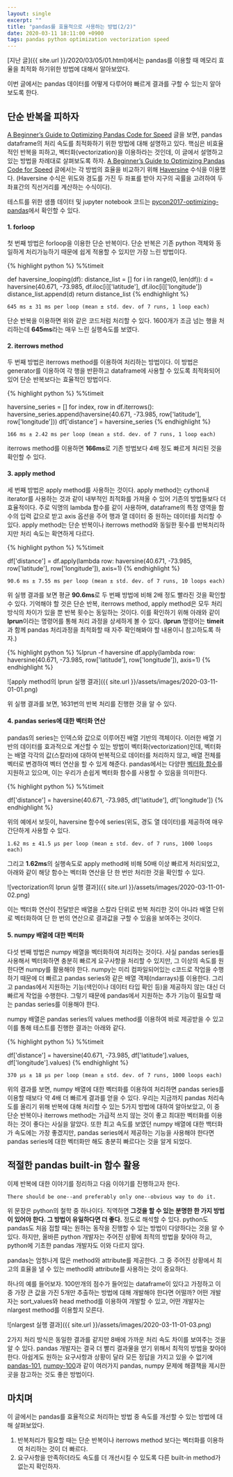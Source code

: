 ```yaml
---
layout: single
excerpt: ""
title: "pandas를 효율적으로 사용하는 방법(2/2)"
date: 2020-03-11 18:11:00 +0900
tags: pandas python optimization vectorization speed
---
```


[지난 글]({{ site.url }}/2020/03/05/01.html)에서는 pandas를 이용할 때 메모리 효율을 최적화 하기위한 방법에 대해서 알아보았다.

이번 글에서는 pandas 데이터를 어떻게 다루어야 빠르게 결과를 구할 수 있는지 알아보도록 한다.

## 단순 반복을 피하자

[A Beginner’s Guide to Optimizing Pandas Code for Speed] 글을 보면, pandas dataframe의 처리 속도를 최적화하기 위한 방법에 대해 설명하고 있다. 핵심은 비효율적인 반복을 피하고, 벡터화(vectorization)을 이용하라는 것인데, 이 글에서 설명하고 있는 방법을 차례대로 살펴보도록 하자. [A Beginner’s Guide to Optimizing Pandas Code for Speed] 글에서는 각 방법의 효율을 비교하기 위해 [Haversine] 수식을 이용했다. (Haversine 수식은 위도와 경도를 가진 두 좌표를 받아 지구의 곡률을 고려하여 두 좌표간의 직선거리를 계산하는 수식이다).

테스트를 위한 샘플 데이터 및 jupyter notebook 코드는 [pycon2017-optimizing-pandas]에서 확인할 수 있다.

#### 1. forloop

첫 번째 방법은 forloop을 이용한 단순 반복이다. 단순 반복은 기존 python 객체와 동일하게 처리가능하기 때문에 쉽게 적용할 수 있지만 가장 느린 방법이다.

{% highlight python %}
%%timeit

def haversine_looping(df):
    distance_list = []
    for i in range(0, len(df)):
        d = haversine(40.671, -73.985, df.iloc[i]['latitude'], df.iloc[i]['longitude'])
        distance_list.append(d)
    return distance_list
{% endhighlight %}

```
645 ms ± 31 ms per loop (mean ± std. dev. of 7 runs, 1 loop each)
```

단순 반복을 이용하면 위와 같은 코드처럼 처리할 수 있다. 1600개가 조금 넘는 행을 처리하는데 <b>645ms</b>라는 매우 느린 실행속도를 보였다.

#### 2. iterrows method

두 번째 방법은 iterrows method를 이용하여 처리하는 방법이다. 이 방법은 generator를 이용하여 각 행을 반환하고 dataframe에 사용할 수 있도록 최적화되어 있어 단순 반복보다는 효율적인 방법이다.

{% highlight python %}
%%timeit

haversine_series = []
for index, row in df.iterrows():
    haversine_series.append(haversine(40.671, -73.985, row['latitude'], row['longitude']))
df['distance'] = haversine_series
{% endhighlight %}

```
166 ms ± 2.42 ms per loop (mean ± std. dev. of 7 runs, 1 loop each)
```

iterrows method를 이용하면 <b>166ms</b>로 기존 방법보다 4배 정도 빠르게 처리된 것을 확인할 수 있다.

#### 3. apply method

세 번째 방법은 apply method를 사용하는 것이다. apply method는 cython내 iterator를 사용하는 것과 같이 내부적인 최적화를 가져올 수 있어 기존의 방법들보다 더 효율적이다. 주로 익명의 lambda 함수를 같이 사용하며, dataframe의 특정 영역을 함수의 입력 값으로 받고 axis 옵션을 주어 행과 열 데이터 중 원하는 데이터를 처리할 수 있다. apply method는 단순 반복이나 iterrows method와 동일한 횟수를 반복처리하지만 처리 속도는 확연하게 다르다.

{% highlight python %}
%%timeit

df['distance'] = df.apply(lambda row: haversine(40.671, -73.985, row['latitude'], row['longitude']), axis=1)
{% endhighlight %}

```
90.6 ms ± 7.55 ms per loop (mean ± std. dev. of 7 runs, 10 loops each)
```

위 실행 결과를 보면 평균 <b>90.6ms</b>로 두 번째 방법에 비해 2배 정도 빨라진 것을 확인할 수 있다. 기억해야 할 것은 단순 반복, iterrows method, apply method은 모두 처리 방식의 차이가 있을 뿐 반복 횟수는 동일하는 것이다. 이를 확인하기 위해 아래와 같이 <b>lprun</b>이라는 명령어를 통해 처리 과정을 상세하게 볼 수 있다. (<b>lprun</b> 명령어는 <b>timeit</b>과 함께 pandas 처리과정을 최적화할 때 자주 확인해봐야 할 내용이니 참고하도록 하자.)

{% highlight python %}
%lprun -f haversine df.apply(lambda row: haversine(40.671, -73.985, row['latitude'], row['longitude']), axis=1)
{% endhighlight %}

![apply method의 lprun 실행 결과]({{ site.url }}/assets/images/2020-03-11-01-01.png)

위 실행 결과를 보면, 1631번의 반복 처리를 진행한 것을 알 수 있다.

#### 4. pandas series에 대한 벡터화 연산

pandas의 series는 인덱스와 값으로 이루어진 배열 기반의 객체이다. 이러한 배열 기반의 데이터를 효과적으로 계산할 수 있는 방법이 벡터화(vectorization)인데, 벡터화는 배열 각각의 값(스칼라)에 대하여 반복적으로 데이터를 처리하지 않고, 배열 전체를 벡터로 변경하여 벡터 연산을 할 수 있게 해준다. pandas에서는 다양한 [벡터화 함수]를 지원하고 있으며, 이는 우리가 손쉽게 벡터화 함수를 사용할 수 있음을 의미한다.

{% highlight python %}
%%timeit

df['distance'] = haversine(40.671, -73.985, df['latitude'], df['longitude'])
{% endhighlight %}

위의 예에서 보듯이, haversine 함수에 series(위도, 경도 열 데이터)를 제공하여 매우 간단하게 사용할 수 있다.

```
1.62 ms ± 41.5 µs per loop (mean ± std. dev. of 7 runs, 1000 loops each)
```

그리고 <b>1.62ms</b>의 실행속도로 apply method에 비해 50배 이상 빠르게 처리되었고, 아래와 같이 해당 함수는 벡터화 연산을 단 한 번만 처리한 것을 확인할 수 있다.

![vectorization의 lprun 실행 결과]({{ site.url }}/assets/images/2020-03-11-01-02.png)

이는 백터화 연산이 전달받은 배열을 스칼라 단위로 반복 처리한 것이 아니라 배열 단위로 벡터화하여 단 한 번의 연산으로 결과값을 구할 수 있음을 보여주는 것이다.

#### 5. numpy 배열에 대한 벡터화

다섯 번째 방법은 numpy 배열을 벡터화하여 처리하는 것이다. 사실 pandas series를 사용해서 벡터화하면 충분히 빠르게 요구사항을 처리할 수 있지만, 그 이상의 속도를 원한다면 numpy를 활용해야 한다. numpy는 미리 컴파일되어있는 c코드로 작업을 수행하기 때문에 더 빠르고 pandas series와 같은 배열 객체(ndarrays)를 이용한다. 그리고 pandas에서 지원하는 기능(색인이나 데이터 타입 확인 등)을 제공하지 않는 대신 더 빠르게 작업을 수행한다. 그렇기 때문에 pandas에서 지원하는 추가 기능이 필요할 때는 pandas series를 이용해야 한다.

numpy 배열은 pandas series의 values method를 이용하여 바로 제공받을 수 있고 이를 통해 테스트를 진행한 결과는 아래와 같다.

{% highlight python %}
%%timeit

df['distance'] = haversine(40.671, -73.985, df['latitude'].values, df['longitude'].values)
{% endhighlight %}

```
370 µs ± 18 µs per loop (mean ± std. dev. of 7 runs, 1000 loops each)
```

위의 결과를 보면, numpy 배열에 대한 벡터화를 이용하여 처리하면 pandas series를 이용할 때보다 약 4배 더 빠르게 결과를 얻을 수 있다. 우리는 지금까지 pandas 처리속도를 올리기 위해 반복에 대해 처리할 수 있는 5가지 방법에 대하여 알아보았고, 이 중 단순 반복이나 iterrows method는 가급적 쓰지 않는 것이 좋고 최대한 벡터화를 이용하는 것이 좋다는 사실을 알았다. 또한 최고 속도를 보였던 numpy 배열에 대한 백터화가 속도에는 가장 좋겠지만, pandas series에서 제공하는 기능을 사용해야 한다면 pandas series에 대한 벡터화만 해도 충분히 빠르다는 것을 알게 되었다.

## 적절한 pandas built-in 함수 활용

이제 반복에 대한 이야기를 정리하고 다음 이야기를 진행하고자 한다.

```
There should be one--and preferably only one--obvious way to do it. 
```

위 문장은 python의 철학 중 하나이다. 직역하면 <b>그것을 할 수 있는 분명한 한 가지 방법이 있어야 한다. 그 방법이 유일하다면 더 좋다.</b> 정도로 해석할 수 있다. python도 pandas도 처음 접할 때는 원하는 동작을 진행할 수 있는 방법이 다양하다는 것을 알 수 있다. 하지만, 올바른 python 개발자는 주어진 상황에 최적의 방법을 찾아야 하고, python에 기초한 pandas 개발자도 이와 다르지 않다.

pandas는 엄청나게 많은 method와 attribute를 제공한다. 그 중 주어진 상황에서 최고의 효율을 낼 수 있는 method와 attribute를 사용하는 것이 중요하다.

하나의 예를 들어보자. 100만개의 점수가 들어있는 dataframe이 있다고 가정하고 이 중 가장 큰 값을 가진 5개만 추출하는 방법에 대해 개발해야 한다면 어떨까? 어떤 개발자는 sort_values와 head method를 이용하여 개발할 수 있고, 어떤 개발자는 nlargest method를 이용할지 모른다.

![nlargest 실행 결과]({{ site.url }}/assets/images/2020-03-11-01-03.png)

2가지 처리 방식은 동일한 결과를 같지만 8배에 가까운 처리 속도 차이를 보여주는 것을 알 수 있다. pandas 개발자는 결국 더 빨리 결과물을 얻기 위해서 최적의 방법을 찾아야한다. 아쉽게도 원하는 요구사항과 상황이 달라 모든 정답을 가지고 있을 수 없기에 [pandas-101], [numpy-100]과 같이 여러가지 pandas, numpy 문제에 해결책을 제시한 곳을 참고하는 것도 좋은 방법이다.

## 마치며

이 글에서는 pandas를 효율적으로 처리하는 방법 중 속도를 개선할 수 있는 방법에 대해 살펴보았다.

1. 반복처리가 필요할 때는 단순 반복이나 iterrows method 보다는 벡터화를 이용하여 처리하는 것이 더 빠르다.
1. 요구사항을 만족하더라도 속도를 더 개선시킬 수 있도록 다른 built-in method가 없는지 확인하자.


[A Beginner’s Guide to Optimizing Pandas Code for Speed]: https://engineering.upside.com/a-beginners-guide-to-optimizing-pandas-code-for-speed-c09ef2c6a4d6
[Haversine]: https://en.wikipedia.org/wiki/Haversine_formula
[pycon2017-optimizing-pandas]: https://github.com/s-heisler/pycon2017-optimizing-pandas
[벡터화 함수]: https://pandas.pydata.org/pandas-docs/stable/index.html
[pandas-101]: https://www.machinelearningplus.com/python/101-pandas-exercises-python/
[numpy-100]: https://github.com/rougier/numpy-100
